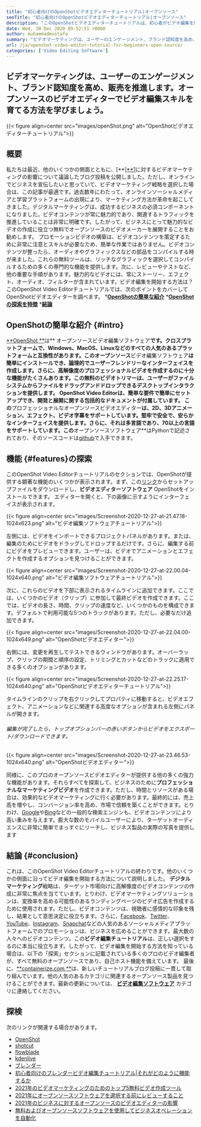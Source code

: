 ```yaml
---
title: "初心者向けのOpenShotビデオエディターチュートリアル|オープンソース" 
seoTitle: "初心者向けのOpenShotビデオエディターチュートリアル|オープンソース" 
description: "このOpenShotビデオエディターチュートリアルは、初心者がビデオ編集を開始するためのものです。これは、3Dアニメーションなどの機能を提供するトレンディなビデオエディターです。" 
date: Wed, 30 Dec 2020 09:52:51 +0000
author: muhammadmustafa
summary: "ビデオマーケティングは、ユーザーのエンゲージメント、ブランド認知度を高め、販売を推進します。オープンソースのビデオエディターでビデオ編集スキルを育てる方法を学びましょう。" 
url: /ja/openshot-video-editor-tutorial-for-beginners-open-source/
categories: ['Video Editing Software']
---
```


## ビデオマーケティングは、ユーザーのエンゲージメント、ブランド認知度を高め、販売を推進します。オープンソースのビデオエディターでビデオ編集スキルを育てる方法を学びましょう。

{{< figure align=center src="images/openShot.png" alt="OpenShotビデオエディターチュートリアル">}}


## 概要
私たちは最近、他のいくつかの側面とともに、[**][**][1][1]に対するビデオマーケティングの影響について議論したブログ投稿を公開しました。ただし、オンラインでビジネスを宣伝したいと思っていて、ビデオマーケティング戦略を選択した場合は、この記事が最適です。過去数年にわたって、オンラインソーシャルメディアと学習プラットフォームの出現により、マーケティング方法が革命を起こしてきました。デジタルマーケティングは、成功するビジネスの必須コンポーネントになりました。ビデオコンテンツが常に魅力的であり、関連するトラフィックを推進していることは非常に明確です。したがって、ビジネスにとって魅力的なビデオの作成に役立つ無料でオープンソースのビデオメーカーを展開することをお勧めします。
プロモーションビデオの構築は、ビデオコンテンツを策定するために非常に注意とスキルが必要なため、簡単な作業ではありません。ビデオコンテンツが整ったら、オーディオやグラフィックスなどの部品をコンパイルする時が来ました。これらの無料ツールは、リッチなグラフィックを選択してコンパイルするための多くの専門的な機能を提供します。次に、レビューやテストなど、他の重要な手順があります。魅力的なビデオには、常にストーリー、エフェクト、オーディオ、フィルターが含まれています。ビデオ編集を開始する方法は？このOpenShot Video Editorチュートリアルでは、次のポイントをカバーしてOpenShotビデオエディターを調べます。
  ***[OpenShotの簡単な紹介][2]** 
  ***[OpenShotの探索を特徴][3]** 
  ***[結論][4]** 

## OpenShotの簡単な紹介 {#intro}
[**OpenShot **][5]は** オープンソースビデオ編集ソフトウェア**です。クロスプラットフォームで、Windows、MacOS、Linuxなどのすべての人気のあるプラットフォームと互換性があります。このオープンソース**ビデオ編集ソフトウェア**は簡単にインストールでき、論理的でユーザーフレンドリーなインターフェイスを作成します。さらに、高解像度のプロフェッショナルビデオを作成するのに十分な機能がたくさんあります。この無料のビデオトリマーは、ユーザーがファイルシステムからファイルをドラッグアンドドロップできるデスクトップインタラクションを提供します。 OpenShot Video Editorは、簡単な要件で簡単にセットアップでき、開発と展開に関する包括的なドキュメントが付属しています。
この**プロフェッショナルなオープンソースビデオエディター**は、2D、3Dアニメーション、エフェクト、ビデオ字幕をサポートしています。堅牢で安全で、安らかなインターフェイスを提供します。さらに、それは多言語であり、70以上の言語をサポートしています。この**オープンソースソフトウェア**はPythonで記述されており、そのソースコードは[github][6]で入手できます。

## 機能 {#features}の探索
このOpenShot Video Editorチュートリアルのセクションでは、OpenShotが提供する顕著な機能のいくつかが表示されます。まず、この[リンク][7]からセットアップファイルをダウンロードし、**ビデオエディターソフトウェア** OpenShotをインストールできます。
エディターを開くと、下の画像に示すようにインターフェイスが表示されます。

{{< figure align=center src="images/Screenshot-2020-12-27-at-21.47.18-1024x623.png" alt="ビデオ編集ソフトウェアチュートリアル">}}

左側には、ビデオをインポートできるプロジェクトパネルがあります。または、編集のためにビデオをドラッグしてドロップするだけです。さらに、編集する前にビデオをプレビューできます。ユーザーは、ビデオでアニメーションとエフェクトを作成するオプションを見つけることができます。

{{< figure align=center src="images/Screenshot-2020-12-27-at-22.00.04-1024x640.png" alt="ビデオ編集ソフトウェアチュートリアル">}}

次に、これらのビデオを下部に表示されるタイムラインに追加できます。ここでは、いくつかのビデオ（クリップ）に参加して最終ビデオを作成できます。ここでは、ビデオの長さ、時間、クリップの速度など、いくつかのものを構成できます。デフォルトで利用可能な5つのトラックがあります。ただし、必要なだけ追加できます。

{{< figure align=center src="images/Screenshot-2020-12-27-at-22.04.00-1024x649.png" alt="OpenShotビデオエディター">}}

右側には、変更を再生してテストできるウィンドウがあります。オーバーラップ、クリップの期間と順序の設定、トリミングとカットなどのトラックに適用できる多くのオプションがあります。

{{< figure align=center src="images/Screenshot-2020-12-27-at-22.25.17-1024x640.png" alt="OpenShotビデオエディターチュートリアル">}}

タイムラインのクリップを右クリックしてプロパティに移動すると、ビデオエフェクト、アニメーションなどに関連する高度なオプションが含まれる左側にパネルが開きます。

###### 編集が完了したら、トップオプションバーの赤いボタンからビデオをエクスポート/ダウンロードできます。

{{< figure align=center src="images/Screenshot-2020-12-27-at-23.46.53-1024x640.png" alt="OpenShotビデオエディター">}}

同様に、このプロのオープンソースビデオエディターが提供する他の多くの強力な機能があります。それらすべてを探索して、ビジネスのために**プロフェッショナルなマーケティングビデオ**を作成できます。ただし、時間とリソースがある場合は、効果的なビデオマーケティングに行く必要があります。最終的には、売上高を増やし、コンバージョン率を高め、市場で信頼を築くことができます。とりわけ、[Google][8]や[Bing][9]などの一般的な検索エンジンも、ビデオコンテンツにより高い重みを与えます。膨大な数のモバイルユーザーにより、ターゲットオーディエンスに非常に簡単でまっすぐにリーチし、ビジネス製品の実際の写真を提供します

## 結論 {#conclusion}
これは、このOpenShot Video Editorチュートリアルの終わりです。他のいくつかの側面に沿ってビデオ編集を開始する方法について説明しました。 **デジタルマーケティング**戦略は、ターゲット市場向けに高解像度のビデオコンテンツの作成に非常に焦点を当てています。とりわけ、ビデオマーケティングソリューションは、変換率を高める可能性のあるランディングページのビデオ広告を作成するために使用されます。ただし、ビデオコンテンツは、視聴者に感情的な印象を残し、結果として意思決定に役立ちます。さらに、[Facebook][10]、[Twitter][11]、[YouTube][12]、[Instagram][13]、[Snapchat][14]などの人気のあるソーシャルメディアプラットフォームでのプロモーションは、ビジネスを広めることができます。最大数の人々へのビデオコンテンツ。この**ビデオ編集チュートリアル**は、正しい選択をするのに本当に役立ちます。したがって、ビデオ編集を開始する方法を知っている場合は、以下の「探索」セクションに記載されている多くのプロのビデオ編集者が、すべて無料のオープンソースであり、自己ホスト機能を備えています。
最後に、[**containerize.com **][15]は、新しいチュートリアルブログ投稿に一貫して取り組んでいます。他の人気のあるカテゴリに関連するオープンソース製品を見つけることができます。最新の更新については、 **[ビデオ編集ソフトウェア][16]**  カテゴリに連絡してください。

## 探検
次のリンクが関連する場合があります。
  * [OpenShot][5]
  * [shotcut][17]
  * [flowblade][18]
  * [kdenlive][19]
  * [ブレンダー][20]
  * [初心者向けのブレンダービデオ編集チュートリアル|それがどのように機能するか][21]
  * [2021年のビデオマーケティングのためのトップ5無料ビデオ作成ツール][22]
  * [2021年にオープンソースソフトウェアを選択する前にレビューすること][23]
  * [2021年のビジネスに対するオープンソースのビデオエディターの影響][1]
  * [無料およびオープンソースソフトウェアを使用してビジネスオペレーションを自動化][24]

  
[1]: https://blog.containerize.com/video-editing-software/how-video-editing-software-improves-business-video-marketing/
[2]: #intro
[3]: #features
[4]: #Conclusion
[5]: https://products.containerize.com/video-editing-software/openshot
[6]: https://github.com/OpenShot/openshot-qt
[7]: https://www.openshot.org/download/
[8]: https://www.google.com/
[9]: https://www.bing.com/
[10]: https://www.facebook.com/
[11]: https://twitter.com/home
[12]: https://www.youtube.com/
[13]: http://instagram.com
[14]: https://www.snapchat.com/
[15]: https://www.containerize.com/
[16]: https://products.containerize.com/video-editing-software
[17]: https://products.containerize.com/video-editing-software/shotcut
[18]: https://products.containerize.com/video-editing-software/flowblade
[19]: https://products.containerize.com/video-editing-software/kdenlive
[20]: https://products.containerize.com/video-editing-software/blender
[21]: https://blog.containerize.com/video-editing-software/blender-video-editing-tutorial-for-beginners/
[22]: https://blog.containerize.com/video-editing-software/top-5-open-source-video-editor-software-for-video-marketing/
[23]: https://blog.containerize.com/cmdb-software/things-to-review-before-opting-open-source-software-in-2021/
[24]: https://blog.containerize.com/blogging/automate-business-operations-using-open-source-software/
